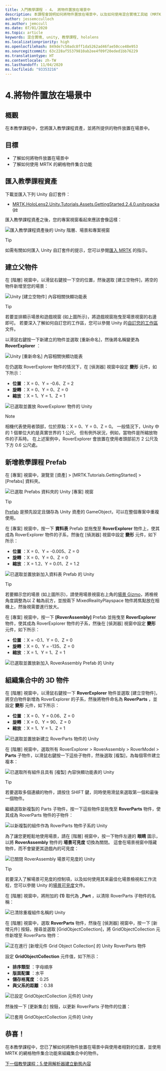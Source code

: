 ```yaml
---
title: 入門教學課程 - 4。 將物件置放在場景中
description: 本課程會說明如何將物件置放在場景中，以及如何使用混合實境工具組 (MRTK) 將物件組織到格線中。
author: jessemcculloch
ms.author: jemccull
ms.date: 07/01/2020
ms.topic: article
keywords: 混合實境, unity, 教學課程, hololens
ms.localizationpriority: high
ms.openlocfilehash: 849de7c50adc8ff1da5262ad46fae50cce48e953
ms.sourcegitcommit: 63c228af55379810ab2ee4f09f20eded1bb76229
ms.translationtype: HT
ms.contentlocale: zh-TW
ms.lasthandoff: 11/04/2020
ms.locfileid: "93353216"
---
```

# <a name="4-positioning-objects-in-the-scene"></a>4.將物件置放在場景中

## <a name="overview"></a>概觀

在本教學課程中，您將匯入教學課程資產，並將所提供的物件放置在場景中。

## <a name="objectives"></a>目標

* 了解如何將物件放置在場景中
* 了解如何使用 MRTK 的網格物件集合功能

## <a name="importing-the-tutorial-assets"></a>匯入教學課程資產

下載並匯入下列 Unity 自訂套件：

* [MRTK.HoloLens2.Unity.Tutorials.Assets.GettingStarted.2.4.0.unitypackage](https://github.com/microsoft/MixedRealityLearning/releases/download/getting-started-v2.4.0/MRTK.HoloLens2.Unity.Tutorials.Assets.GettingStarted.2.4.0.unitypackage)

匯入教學課程資產之後，您的專案視窗看起來應該會像這樣：

![匯入教學課程資產後的 Unity 階層、場景和專案視窗](images/mr-learning-base/base-04-section1-step1-1.png)

> [!TIP]
> 如需有關如何匯入 Unity 自訂套件的提示，您可以參閱[匯入 MRTK](mr-learning-base-02.md#importing-the-mixed-reality-toolkit) 的指示。

## <a name="creating-the-parent-object"></a>建立父物件

在 [階層] 視窗中，以滑鼠右鍵按一下空的位置，然後選取 [建立空物件]，將空的物件新增至您的場景：

![Unity [建立空物件] 內容相關快顯功能表](images/mr-learning-base/base-04-section2-step1-1.png)

> [!TIP]
> 若要並排顯示場景和遊戲視窗 (如上圖所示)，將遊戲視窗拖曳至場景視窗的右邊即可。 若要深入了解如何自訂您的工作區，您可以參閱 Unity 的<a href="https://docs.unity3d.com/Manual/CustomizingYourWorkspace.html" target="_blank">自訂您的工作區</a>文件。

以滑鼠右鍵按一下新建立的物件並選取 [重新命名]，然後將名稱變更為 **RoverExplorer** ：

![Unity [重新命名] 內容相關快顯功能表](images/mr-learning-base/base-04-section2-step1-2.png)

在仍選取 RoverExplorer 物件的情況下，在 [偵測器] 視窗中設定 **變形** 元件，如下所示：

* **位置** ：X = 0、Y = -0.6、Z = 2
* **旋轉** ：X = 0、Y = 0、Z = 0
* **縮放** ：X = 1、Y = 1、Z = 1

![已選取並置放 RoverExplorer 物件的 Unity](images/mr-learning-base/base-04-section2-step1-3.png)

> [!NOTE]
> 相機代表使用者頭部，位於原點：X = 0、Y = 0、Z = 0。 一般情況下，Unity 中的 1 個單位大約是真實世界的 1 公尺。 但有例外狀況，例如，當物件是所縮放物件的子系時。 在上述案例中，RoverExplorer 會放置在使用者頭部前方 2 公尺及下方 0.6 公尺處。

## <a name="adding-the-tutorial-prefabs"></a>新增教學課程 Prefab

在 [專案] 視窗中，瀏覽至 [資產] > [MRTK.Tutorials.GettingStarted] > [Prefabs] 資料夾。

![已選取 Prefabs 資料夾的 Unity [專案] 視窗](images/mr-learning-base/base-04-section3-step1-1.png)

> [!TIP]
> <a href="https://docs.unity3d.com/Manual/Prefabs.html" target="_blank">Prefab</a> 是預先設定且儲存為 Unity 資產的 GameObject，可以在整個專案中重複使用。

在 [專案] 視窗中，按一下 **資料表** Prefab 並拖曳至 **RoverExplorer** 物件上，使其成為 RoverExplorer 物件的子系，然後在 [偵測器] 視窗中設定 **變形** 元件，如下所示：

* **位置** ：X = 0、Y = -0.005、Z = 0
* **旋轉** ：X = 0、Y = 0、Z = 0
* **縮放** ：X = 1.2、Y = 0.01、Z = 1.2

![已選取並置放新加入資料表 Prefab 的 Unity](images/mr-learning-base/base-04-section3-step1-2.png)

> [!TIP]
> 若要顯示您的場景 (如上圖所示)，請使用場景視窗右上角的<a href="https://docs.unity3d.com/Manual/SceneViewNavigation.html" target="_blank">場景 Gizmo</a>，將檢視角度調整為以 Z 軸為前方，並按兩下 MixedRealityPlayspace 物件將焦點放在相機上，然後視需要進行放大。

在 [專案] 視窗中，按一下 **[RoverAssembly]** Prefab 並拖曳至 **RoverExplorer** 物件，使其成為 RoverExplorer 物件的子系，然後在 [偵測器] 視窗中設定 **變形** 元件，如下所示：

* **位置** ：X = -0.1、Y = 0、Z = 0
* **旋轉** ：X = 0、Y = -135、Z = 0
* **縮放** ：X = 1、Y = 1、Z = 1

![已選取並置放新加入 RoverAssembly Prefab 的 Unity](images/mr-learning-base/base-04-section3-step1-3.png)

## <a name="organizing-objects-in-a-collection"></a>組織集合中的 3D 物件

在 [階層] 視窗中，以滑鼠右鍵按一下 **RoverExplorer** 物件並選取 [建立空物件]，將空白物件新增為 RoverExplorer 的子系，然後將物件命名為 **RoverParts** ，並設定 **變形** 元件，如下所示：

* **位置** ：X = 0、Y = 0.06、Z = 0
* **旋轉** ：X = 0、Y = 90、Z = 0
* **縮放** ：X = 1、Y = 1、Z = 1

![已選取並置放新建立 RoverParts 物件的 Unity](images/mr-learning-base/base-04-section4-step1-1.png)

在 [階層] 視窗中，選取所有 RoverExplorer > RoverAssembly > RoverModel > **Parts** 子物件，以滑鼠右鍵按一下這些子物件，然後選取 [複製]，為每個零件建立複本：

![已選取所有組件且具有 [複製] 內容快顯功能表的 Unity](images/mr-learning-base/base-04-section4-step1-2.png)

> [!TIP]
> 若要選取多個連續的物件，請按住 SHIFT 鍵，同時使用滑鼠來選取第一個和最後一個物件。

繼續選取新複製的 Parts 子物件，按一下這些物件並拖曳至 **RoverParts** 物件，使其成為 RoverParts 物件的子物件：

![以新複製的組件作為 RoverParts 物件子系的 Unity](images/mr-learning-base/base-04-section4-step1-3.png)

為了讓您更輕鬆地使用場景，請在 [階層] 視窗中，按一下物件左邊的 **眼睛** 圖示，以將 **RoverAssembly** 物件的 **場景可見度** 切換為關閉。 這會在場景視窗中隱藏物件，而不會變更其遊戲內的可見度：

![已關閉 RoverAssembly 場景可見度的 Unity](images/mr-learning-base/base-04-section4-step1-4.png)

> [!TIP]
> 若要深入了解場景可見度的控制項，以及如何使用其來最佳化場景檢視和工作流程，您可以參閱 Unity 的<a href="https://docs.unity3d.com/Manual/SceneVisibility.html" target="_blank">場景可見度</a>文件。

在 [階層] 視窗中，將附加的 **(1)** 取代為 **_Part** ，以清除 RoverParts 子物件的名稱：

![已清除重複組件名稱的 Unity](images/mr-learning-base/base-04-section4-step1-5.png)

在 [階層] 視窗中，選取 **RoverParts** 物件，然後在 [偵測器] 視窗中，按一下 [新增元件] 按鈕，搜尋並選取 [GridObjectCollection]，將 GridObjectCollection 元件新增至 RoverParts 物件：

![正在進行 [新增元件 Grid Object Collection] 的 Unity RoverParts 物件](images/mr-learning-base/base-04-section4-step1-6.png)

設定 **GridObjectCollection** 元件值，如下所示：

* **排序類型** ：字母順序
* **版面配置** ：水平
* **儲存格寬度** ：0.25
* **與父系的距離** ：0.38

![已設定 GridObjectCollection 元件的 Unity](images/mr-learning-base/base-04-section4-step1-7.png)

然後按一下 [更新集合] 按鈕，以更新 RoverParts 子物件的位置：

![已套用 GridObjectCollection 元件的 Unity](images/mr-learning-base/base-04-section4-step1-8.png)

## <a name="congratulations"></a>恭喜！

在本教學課程中，您已了解如何將物件放置在場景中與使用者相對的位置，並使用 MRTK 的網格物件集合功能來組織集合中的物件。

[下一個教學課程：5.使用解析器建立動態內容](mr-learning-base-05.md)